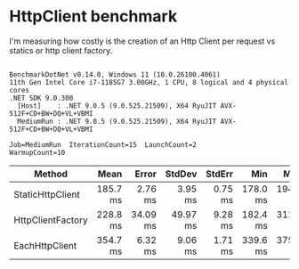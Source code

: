 # HttpClient benchmark

I'm measuring how costly is the creation of an Http Client per request vs statics or http client factory.

```

BenchmarkDotNet v0.14.0, Windows 11 (10.0.26100.4061)
11th Gen Intel Core i7-1185G7 3.00GHz, 1 CPU, 8 logical and 4 physical cores
.NET SDK 9.0.300
  [Host]    : .NET 9.0.5 (9.0.525.21509), X64 RyuJIT AVX-512F+CD+BW+DQ+VL+VBMI
  MediumRun : .NET 9.0.5 (9.0.525.21509), X64 RyuJIT AVX-512F+CD+BW+DQ+VL+VBMI

Job=MediumRun  IterationCount=15  LaunchCount=2  
WarmupCount=10  

```
| Method            | Mean     | Error    | StdDev   | StdErr  | Min      | Max      | Op/s  | Allocated |
|------------------ |---------:|---------:|---------:|--------:|---------:|---------:|------:|----------:|
| StaticHttpClient  | 185.7 ms |  2.76 ms |  3.95 ms | 0.75 ms | 178.0 ms | 194.4 ms | 5.384 | 108.22 KB |
| HttpClientFactory | 228.8 ms | 34.09 ms | 49.97 ms | 9.28 ms | 182.4 ms | 311.6 ms | 4.370 | 102.77 KB |
| EachHttpClient    | 354.7 ms |  6.32 ms |  9.06 ms | 1.71 ms | 339.6 ms | 375.8 ms | 2.819 | 146.69 KB |

